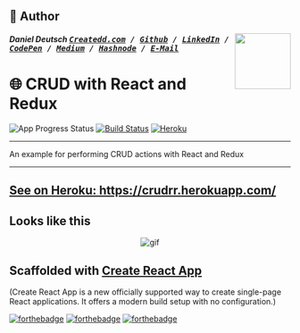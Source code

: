 
## 📝 Author
[<img src="https://avatars1.githubusercontent.com/u/22077628?v=3&u=927102473ec4fcc03ac2f6200740a9faff91fd55&s=400" align="right" height="100">](http://ddcreationstudios.at/)

##### Daniel Deutsch <kbd>[Createdd.com](http://createdd.com/) / [Github](https://www.freecodecamp.com/ddcreationstudios) / [LinkedIn](https://www.linkedin.com/in/daniel-deutsch-b95611127) / [CodePen](http://codepen.io/ddcreationstudios/)  / [Medium](https://medium.com/@ddcreationstudi) / [Hashnode](https://hashnode.com/@DDCreationStudio) / [E-Mail](mailto:dd@createdd.com)</kbd>

# 🌐 CRUD with React and Redux

 ![App Progress Status](https://img.shields.io/badge/Status-InProgress-0520b7.svg?style=plastic) [![Build Status](https://travis-ci.org/DDCreationStudios/crudrr.svg?branch=master)](https://travis-ci.org/DDCreationStudios/crudrr) [![Heroku](http://heroku-badge.herokuapp.com/?app=crudrr&style=flat&svg=1)](https://crudrr.herokuapp.com/)


___
An example for performing CRUD actions with React and Redux
___

## [See on Heroku: ](https://crudrr.herokuapp.com/) https://crudrr.herokuapp.com/

## Looks like this


<p align="center"><img src="" alt="gif"/></p>

## Scaffolded with [Create React App](https://github.com/facebookincubator/create-react-app)

(Create React App is a new officially supported way to create single-page React applications. It offers a modern build setup with no configuration.)

[![forthebadge](http://forthebadge.com/images/badges/60-percent-of-the-time-works-every-time.svg)](http://forthebadge.com) [![forthebadge](http://forthebadge.com/images/badges/built-with-science.svg)](http://forthebadge.com) [![forthebadge](http://forthebadge.com/images/badges/you-didnt-ask-for-this.svg)](http://forthebadge.com)